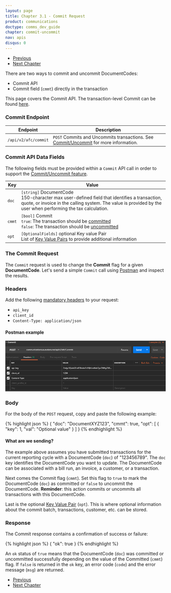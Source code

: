 ```yaml
---
layout: page
title: Chapter 3.1 - Commit Request
product: communications
doctype: comms_dev_guide
chapter: commit-uncommit
nav: apis
disqus: 0
---
```


<ul class="pager">
  <li class="previous"><a href="/communications/dev-guide/commit-uncommit/"><i class="glyphicon glyphicon-chevron-left"></i>Previous</a></li>
  <li class="next"><a href="/communications/dev-guide/customizing-transactions/">Next Chapter<i class="glyphicon glyphicon-chevron-right"></i></a></li>
</ul>

There are two ways to commit and uncommit DocumentCodes:
<ul class="dev-guide-list">
  <li>Commit API</li>
  <li>Commit field (<code>cmmt</code>) directly in the transaction</li>
</ul>

This page covers the Commit API.  The transaction-level Commit can be found <a class="dev-guide-link" href="/communications/dev-guide/customizing-transactions/sample-transactions/commit/">here</a>.

<h3>Commit Endpoint</h3>
<div class="mobile-table">
  <table class="styled-table">
    <thead>
      <tr>
        <th>Endpoint</th>
        <th>Description</th>
      </tr>
    </thead>
    <tbody>
      <tr>
        <td><code>/api/v2/afc/commit</code></td>
        <td><code>POST</code> Commits and Uncommits transactions. See <a class="dev-guide-link" href="/communications/dev-guide/commit-uncommit/">Commit/Uncommit</a> for more information.</td>
      </tr>
    </tbody>
  </table>
<div>

<h3>Commit API Data Fields</h3>
The following fields must be provided within a <code>Commit</code> API call in order to support the <a class="dev-guide-link" href="/communications/dev-guide/commit-uncommit/">Commit/Uncommit feature</a>.
<div class="mobile-table">
  <table class="styled-table">
    <thead>
      <tr>
        <th>Key</th>
        <th>Value</th>
      </tr>
    </thead>
    <tbody>
      <tr>
        <td><code>doc</code></td>
        <td><code>[string]</code> DocumentCode
            <br/> 
            150-character max user-defined field that identifies a transaction, quote, or invoice in the calling system. The value is provided by the user when performing the tax calculation.</td>
      </tr>
      <tr>
        <td><code>cmmt</code></td>
        <td><code>[bool]</code> Commit
        <br>
          <code>true</code>: The transaction should be <a class="dev-guide-link" href="/communications/dev-guide/commit-uncommit/">committed</a>
          <br>
          <code>false</code>: The transaction should be <a class="dev-guide-link" href="/communications/dev-guide/commit-uncommit/">uncommitted</a>
        </td>
      </tr>
      <tr>
        <td><code>opt</code></td>
        <td><code>[OptionalFields]</code> <span class="t5">optional</span> Key value Pair 
        <br/>
        List of <a class="dev-guide-link" href="/communications/dev-guide/reference/key-value-pair/">Key Value Pairs</a> to provide additional information</td>
      </tr>
    </tbody>
  </table>
</div>

<h3>The Commit Request</h3>
The <code>Commit</code> request is used to change the <b>Commit</b> flag for a given <b>DocumentCode</b>.  Let's send a simple <code>Commit</code> call using <a class="dev-guide-link" href="https://www.getpostman.com">Postman</a> and inspect the results.

<h3>Headers</h3>
Add the following <a class="dev-guide-link" href="/communications/dev-guide/getting-started/authentication/">mandatory headers</a> to your request:
<ul class="dev-guide-list">
  <li><code>api_key</code></li>
  <li><code>client_id</code></li>
  <li><code>Content-Type: application/json</code></li>
</ul>

<h4>Postman example</h4>
<img src="/public/images/comms/dev-guide/comms_dev_guide_3.png"/>

<h3>Body</h3>
For the body of the <code>POST</code> request, copy and paste the following example:

{% highlight json %}
{
  "doc": "DocumentXYZ123",
  "cmmt": true,
  "opt": [
    {
      "key": 1,
      "val": "Optional value"
    }
  ]
}
{% endhighlight %}

<h4>What are we sending?</h4>
The example above assumes you have submitted transactions for the current reporting cycle with a DocumentCode (<code>doc</code>) of "123456789".  The <code>doc</code> key identifies the DocumentCode you want to update.  The DocumentCode can be associated with a bill run, an invoice, a customer, or a transaction.

Next comes the Commit flag (<code>cmmt</code>). Set this flag to <code>true</code> to mark the DocumentCode (<code>doc</code>) as committed or <code>false</code> to uncommit the DocumentCode.  <b>Reminder</b>: this action commits or uncommits all transactions with this DocumentCode.

Last is the optional <a class="dev-guide-link" href="/communications/dev-guide/reference/key-value-pair/">Key Value Pair</a> (<code>opt</code>).  This is where optional information about the commit batch, transactions, customer, etc. can be stored.

<h3>Response</h3>
The Commit response contains a confirmation of success or failure:

{% highlight json %}
{
  "ok": true
}
{% endhighlight %}

An <code>ok</code> status of <code>true</code> means that the DocumentCode (<code>doc</code>) was committed or uncommitted successfully depending on the value of the Committed (<code>cmmt</code>) flag.  If <code>false</code> is returned in the <code>ok</code> key, an error code (<code>code</code>) and the error message (<code>msg</code>) are returned.


<ul class="pager">
  <li class="previous"><a href="/communications/dev-guide/commit-uncommit/"><i class="glyphicon glyphicon-chevron-left"></i>Previous</a></li>
  <li class="next"><a href="/communications/dev-guide/customizing-transactions/">Next Chapter<i class="glyphicon glyphicon-chevron-right"></i></a></li>
</ul>